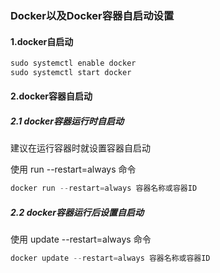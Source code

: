 ### Docker以及Docker容器自启动设置

#### 1.docker自启动

```java
sudo systemctl enable docker
sudo systemctl start docker
```

#### 2.docker容器自启动

##### 2.1 docker容器运行时自启动

建议在运行容器时就设置容器自启动

使用 run --restart=always 命令

```java
docker run --restart=always 容器名称或容器ID
```

##### 2.2  docker容器运行后设置自启动

使用 update --restart=always 命令

```java
docker update --restart=always 容器名称或容器ID
```